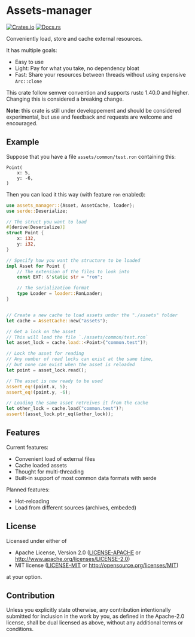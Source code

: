 # Assets-manager

[![Crates.io](https://img.shields.io/crates/v/assets_manager.svg)](https://crates.io/crates/assets_manager)
[![Docs.rs](https://docs.rs/assets_manager/badge.svg)](https://docs.rs/assets_manager/)

Conveniently load, store and cache external resources.


It has multiple goals:
- Easy to use
- Light: Pay for what you take, no dependency bloat
- Fast: Share your resources between threads without using expensive `Arc::clone`

This crate follow semver convention and supports rustc 1.40.0 and higher.
Changing this is considered a breaking change.

**Note**: this crate is still under developpement and should be considered
experimental, but use and feedback and requests are welcome and encouraged.

## Example

Suppose that you have a file `assets/common/test.ron` containing this:

```text
Point(
    x: 5,
    y: -6,
)
```

Then you can load it this way (with feature `ron` enabled):

```rust
use assets_manager::{Asset, AssetCache, loader};
use serde::Deserialize;

// The struct you want to load
#[derive(Deserialize)]
struct Point {
    x: i32,
    y: i32,
}

// Specify how you want the structure to be loaded
impl Asset for Point {
    // The extension of the files to look into
    const EXT: &'static str = "ron";

    // The serialization format
    type Loader = loader::RonLoader;
}


// Create a new cache to load assets under the "./assets" folder
let cache = AssetCache::new("assets");

// Get a lock on the asset
// This will load the file `./assets/common/test.ron`
let asset_lock = cache.load::<Point>("common.test")?;

// Lock the asset for reading
// Any number of read locks can exist at the same time,
// but none can exist when the asset is reloaded
let point = asset_lock.read();

// The asset is now ready to be used
assert_eq!(point.x, 5);
assert_eq!(point.y, -6);

// Loading the same asset retreives it from the cache
let other_lock = cache.load("common.test")?;
assert!(asset_lock.ptr_eq(&other_lock));
```

## Features

Current features:
- Convenient load of external files
- Cache loaded assets
- Thought for multi-threading
- Built-in support of most common data formats with serde

Planned features:
- Hot-reloading
- Load from different sources (archives, embeded)

## License

Licensed under either of

* Apache License, Version 2.0 ([LICENSE-APACHE](LICENSE-APACHE) or http://www.apache.org/licenses/LICENSE-2.0)
* MIT license ([LICENSE-MIT](LICENSE-MIT) or http://opensource.org/licenses/MIT)

at your option.

## Contribution

Unless you explicitly state otherwise, any contribution intentionally submitted
for inclusion in the work by you, as defined in the Apache-2.0 license, shall be
dual licensed as above, without any additional terms or conditions.
